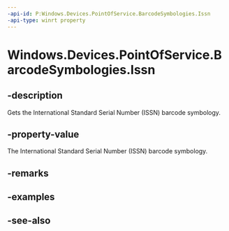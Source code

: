 ```yaml
---
-api-id: P:Windows.Devices.PointOfService.BarcodeSymbologies.Issn
-api-type: winrt property
---
```


<!-- Property syntax
public uint Issn { get; }
-->

# Windows.Devices.PointOfService.BarcodeSymbologies.Issn

## -description
Gets the International Standard Serial Number (ISSN) barcode symbology.

## -property-value
The International Standard Serial Number (ISSN) barcode symbology.

## -remarks

## -examples

## -see-also

